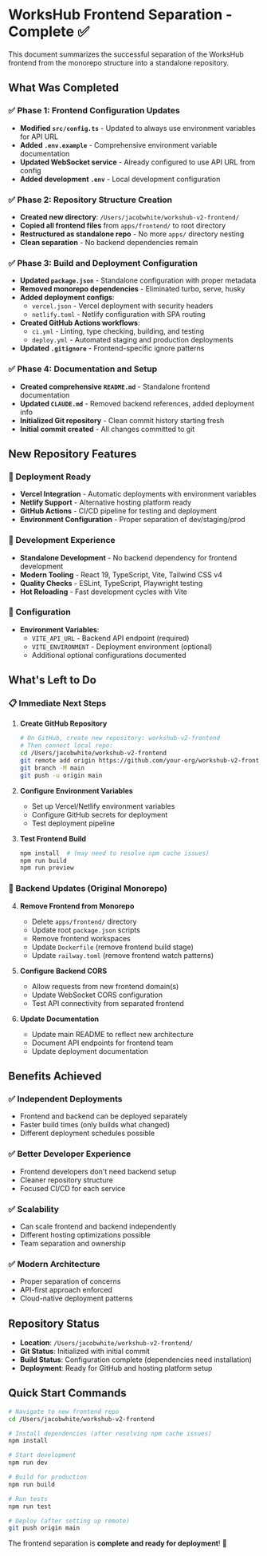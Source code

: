 # WorksHub Frontend Separation - Complete ✅

This document summarizes the successful separation of the WorksHub frontend from the monorepo structure into a standalone repository.

## What Was Completed

### ✅ Phase 1: Frontend Configuration Updates
- **Modified `src/config.ts`** - Updated to always use environment variables for API URL
- **Added `.env.example`** - Comprehensive environment variable documentation
- **Updated WebSocket service** - Already configured to use API URL from config
- **Added development `.env`** - Local development configuration

### ✅ Phase 2: Repository Structure Creation
- **Created new directory**: `/Users/jacobwhite/workshub-v2-frontend/`
- **Copied all frontend files** from `apps/frontend/` to root directory
- **Restructured as standalone repo** - No more `apps/` directory nesting
- **Clean separation** - No backend dependencies remain

### ✅ Phase 3: Build and Deployment Configuration
- **Updated `package.json`** - Standalone configuration with proper metadata
- **Removed monorepo dependencies** - Eliminated turbo, serve, husky
- **Added deployment configs**:
  - `vercel.json` - Vercel deployment with security headers
  - `netlify.toml` - Netlify configuration with SPA routing
- **Created GitHub Actions workflows**:
  - `ci.yml` - Linting, type checking, building, and testing
  - `deploy.yml` - Automated staging and production deployments
- **Updated `.gitignore`** - Frontend-specific ignore patterns

### ✅ Phase 4: Documentation and Setup
- **Created comprehensive `README.md`** - Standalone frontend documentation
- **Updated `CLAUDE.md`** - Removed backend references, added deployment info
- **Initialized Git repository** - Clean commit history starting fresh
- **Initial commit created** - All changes committed to git

## New Repository Features

### 🚀 Deployment Ready
- **Vercel Integration** - Automatic deployments with environment variables
- **Netlify Support** - Alternative hosting platform ready
- **GitHub Actions** - CI/CD pipeline for testing and deployment
- **Environment Configuration** - Proper separation of dev/staging/prod

### 🔧 Development Experience
- **Standalone Development** - No backend dependency for frontend development
- **Modern Tooling** - React 19, TypeScript, Vite, Tailwind CSS v4
- **Quality Checks** - ESLint, TypeScript, Playwright testing
- **Hot Reloading** - Fast development cycles with Vite

### 🔐 Configuration
- **Environment Variables**:
  - `VITE_API_URL` - Backend API endpoint (required)
  - `VITE_ENVIRONMENT` - Deployment environment (optional)
  - Additional optional configurations documented

## What's Left to Do

### 📋 Immediate Next Steps

1. **Create GitHub Repository**
   ```bash
   # On GitHub, create new repository: workshub-v2-frontend
   # Then connect local repo:
   cd /Users/jacobwhite/workshub-v2-frontend
   git remote add origin https://github.com/your-org/workshub-v2-frontend.git
   git branch -M main
   git push -u origin main
   ```

2. **Configure Environment Variables**
   - Set up Vercel/Netlify environment variables
   - Configure GitHub secrets for deployment
   - Test deployment pipeline

3. **Test Frontend Build**
   ```bash
   npm install  # (may need to resolve npm cache issues)
   npm run build
   npm run preview
   ```

### 🔄 Backend Updates (Original Monorepo)

4. **Remove Frontend from Monorepo**
   - Delete `apps/frontend/` directory
   - Update root `package.json` scripts
   - Remove frontend workspaces
   - Update `Dockerfile` (remove frontend build stage)
   - Update `railway.toml` (remove frontend watch patterns)

5. **Configure Backend CORS**
   - Allow requests from new frontend domain(s)
   - Update WebSocket CORS configuration
   - Test API connectivity from separated frontend

6. **Update Documentation**
   - Update main README to reflect new architecture
   - Document API endpoints for frontend team
   - Update deployment documentation

## Benefits Achieved

### ✅ Independent Deployments
- Frontend and backend can be deployed separately
- Faster build times (only builds what changed)
- Different deployment schedules possible

### ✅ Better Developer Experience  
- Frontend developers don't need backend setup
- Cleaner repository structure
- Focused CI/CD for each service

### ✅ Scalability
- Can scale frontend and backend independently
- Different hosting optimizations possible
- Team separation and ownership

### ✅ Modern Architecture
- Proper separation of concerns
- API-first approach enforced
- Cloud-native deployment patterns

## Repository Status

- **Location**: `/Users/jacobwhite/workshub-v2-frontend/`
- **Git Status**: Initialized with initial commit
- **Build Status**: Configuration complete (dependencies need installation)
- **Deployment**: Ready for GitHub and hosting platform setup

## Quick Start Commands

```bash
# Navigate to new frontend repo
cd /Users/jacobwhite/workshub-v2-frontend

# Install dependencies (after resolving npm cache issues)
npm install

# Start development
npm run dev

# Build for production
npm run build

# Run tests
npm run test

# Deploy (after setting up remote)
git push origin main
```

The frontend separation is **complete and ready for deployment**! 🎉